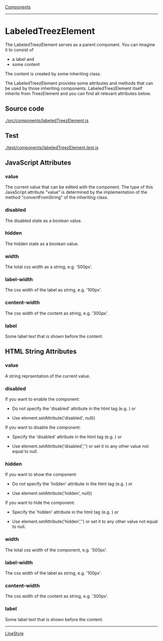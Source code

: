 [Components](../components.md)

----

# LabeledTreezElement
		
The LabeledTreezElement serves as a parent component. You can imagine it to consist of

* a label and
* some content

The content is created by some inheriting class. 

The LabeledTreezElement provides some attributes and methods that can be used by those inheriting components. 
LabeledTreezElement itself inherits from TreezElement and you can find all relevant attributes below. 
		
## Source code

[./src/components/labeledTreezElement.js](../../../src/components/labeledTreezElement.js)

## Test

[./test/components/labeledTreezElement.test.js](../../../test/components/labeledTreezElement.js)


## JavaScript Attributes

### value

The current value that can be edited with the component. The type of this JavaScript attribute "value" is 
determined by the implementation of the method "convertFromString" of the inheriting class. 

### disabled

The disabled state as a boolean value. 

### hidden

The hidden state as a boolean value.

### width

The total css width as a string, e.g. '500px'.

### label-width

The css width of the label as string, e.g. '100px'.

### content-width

The css width of the content as string, e.g. '300px'.

### label

Some label text that is shown before the content. 


## HTML String Attributes

### value

A string reprsentation of the current value.

### disabled

If you want to enable the component:

* Do not specify the 'disabled' attribute in the html tag (e.g. <treez-foo id="myComponent" ></treez-foo>) or

* Use element.setAttribute('disabled', null)) 

If you want to disable the component:

* Specify the 'disabled' attribute in the html tag (e.g. <treez-foo id="myComponent" disabled ></treez-foo>) or

* Use element.setAttribute('disabled','') or set it to any other value not equal to null. 

### hidden

If you want to show the component:

* Do not specify the 'hidden' attribute in the html tag (e.g. <treez-foo id="myComponent" ></treez-foo>) or

* Use element.setAttribute('hidden', null)) 

If you want to hide the component:

* Specify the 'hidden' attribute in the html tag (e.g. <treez-foo id="myComponent" hidden ></treez-foo>) or

* Use element.setAttribute('hidden','') or set it to any other value not equal to null. 

### width

The total css width of the component, e.g. '500px'.

### label-width

The css width of the label as string, e.g. '100px'.

### content-width

The css width of the content as string, e.g. '300px'.

### label

Some label text that is shown before the content. 


----

[LineStyle](../lineStyle/lineStyle.md)
